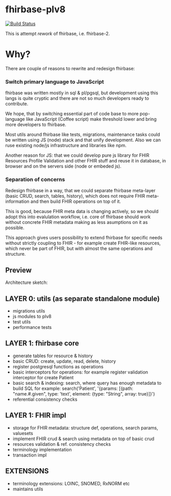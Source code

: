 # fhirbase-plv8

[![Build Status](https://travis-ci.org/fhirbase/fhirbase-plv8.svg)](https://travis-ci.org/fhirbase/fhirbase-plv8)

This is attempt *rework* of fhirbase, i.e. fhirbase-2.


# Why?

There are couple of reasons to rewrite and redesign fhirbase:

### Switch primary language to JavaScript

fhirbase was written mostly in sql & pl/pgsql, but development using
this langs is quite cryptic and there are not so much developers ready to contribute.

We hope, that by switching essential part of code base to more pop-language like JavaScript (Coffee script)
make threshold lower and bring more developers to fhirbase.

Most utils around fhirbase like tests, migrations, maintenance tasks could be written using JS (node) stack
and that unify development. Also we can ruse existing node/js infrastructure and libraries like npm.

Another reason for JS: that we could develop pure js library for FHIR Resources Profile Validation and other FHIR stuff and reuse
it in database, in browser and on the servers side (node or embeded js).

### Separation of concerns

Redesign fhirbase in a way, that we could separate
fhirbase meta-layer (basic CRUD, search, tables, history),
which does not require FHIR meta-information and then build FHIR operations
on top of it.

This is good, because  FHIR meta data is changing actively, so we should
adopt this into evalulation workflow, i.e. core of fhirbase should work without concrete FHIR
metadata making as less asumptions on it as possible.

This approach gives users possibility to extend fhirbase for specific needs without
strictly coupling to FHIR - for example create FHIR-like resources, which never be part of FHIR,
but with almost the same operations and structure.


## Preview

Architecture sketch:

LAYER 0: utils (as separate standalone module)
-----------------------------------------

* migrations utils
* js modules to plv8
* test utils
* performance tests

LAYER 1: fhirbase core
-----------------------------------------

* generate tables for resource & history
* basic CRUD:  create, update, read, delete, history
* register postgresql functions as operations
* basic interceptors for operations: for example register validation interceptor for create Patient
* basic search & indexing: search, where query has enough metadata to build SQL
  for example: search('Patient', '{params: [{path: "name.#.given", type: 'text', element: {type: "String", array: true}]}')
* referential consistency checks

LAYER 1: FHIR impl
-----------------------------------------

* storage for FHIR metadata:  structure def, operations, search params, valuesets
* implement FHIR crud & search using metadata on top of basic crud
* resources validation & ref. consistency checks
* terminology implementation
* transaction impl


EXTENSIONS
-----------------------------------------

* terminology extensions: LOINC, SNOMED, RxNORM etc
* maintains utils
